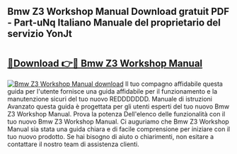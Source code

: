 ## Bmw Z3 Workshop Manual Download gratuit PDF - Part-uNq Italiano Manuale del proprietario del servizio YonJt

# <h2><a href="http://dfbry1.blite.top/?on=Bmw+Z3+Workshop+Manual">🔗Download 👉🔴 Bmw Z3 Workshop Manual</a></h2>

[![Bmw Z3 Workshop Manual download](https://i.imgur.com/lujVjoI.png)](http://dfbry1.blite.top/?on=Bmw+Z3+Workshop+Manual)
Il tuo compagno affidabile questa guida per l'utente fornisce una guida affidabile per il funzionamento e la manutenzione sicuri del tuo nuovo REDDDDDDD. Manuale di istruzioni Avanzato questa guida è progettata per gli utenti esperti del tuo nuovo Bmw Z3 Workshop Manual. Prova la potenza Dell'elenco delle funzionalità con il tuo nuovo Bmw Z3 Workshop Manual. Ci auguriamo che Bmw Z3 Workshop Manual sia stata una guida chiara e di facile comprensione per iniziare con il tuo nuovo prodotto. Se hai bisogno di aiuto o chiarimenti, non esitare a contattare il nostro team di assistenza clienti.
